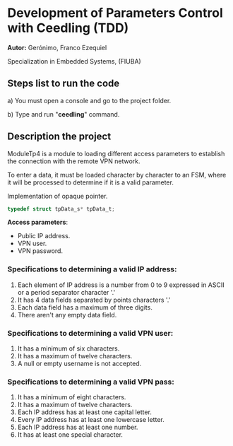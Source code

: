 # Development of Parameters Control with Ceedling (TDD)

**Autor:** Gerónimo, Franco Ezequiel

Specialization in Embedded Systems, (FIUBA)
## Steps list to run the code

a) You must open a console and go to the project folder.

b) Type and run "**ceedling**" command.

## Description the project

ModuleTp4 is a module to loading different access parameters to establish the connection with the remote VPN network.

To enter a data, it must be loaded character by character to an FSM, where it will be processed to determine if it is a valid parameter.

Implementation of opaque pointer.


```C
typedef struct tpData_s* tpData_t;
```


**Access parameters**:

* Public IP address.
* VPN user.
* VPN password.

### Specifications to determining a valid IP address:

1. Each element of IP address is a number from 0 to 9 expressed in ASCII or a period separator character '.'
2. It has 4 data fields separated by points characters '.'
3. Each data field has a maximum of three digits.
4. There aren't any empty data field.

### Specifications to determining a valid VPN user:

1. It has a minimum of six characters.
2. It has a maximum of twelve characters.
3. A null or empty username is not accepted.

### Specifications to determining a valid VPN pass:

1. It has a minimum of eight characters.
2. It has a maximum of twelve characters.
3. Each IP address has at least one capital letter.
4. Every IP address has at least one lowercase letter.
5. Each IP address has at least one number.
6. It has at least one special character.